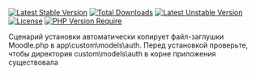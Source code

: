 [![Latest Stable Version](http://poser.pugx.org/glowfisch8lan/av_moodle_auth/v)](https://packagist.org/packages/glowfisch8lan/av_moodle_auth) [![Total Downloads](http://poser.pugx.org/glowfisch8lan/av_moodle_auth/downloads)](https://packagist.org/packages/glowfisch8lan/av_moodle_auth) [![Latest Unstable Version](http://poser.pugx.org/glowfisch8lan/av_moodle_auth/v/unstable)](https://packagist.org/packages/glowfisch8lan/av_moodle_auth) [![License](http://poser.pugx.org/glowfisch8lan/av_moodle_auth/license)](https://packagist.org/packages/glowfisch8lan/av_moodle_auth) [![PHP Version Require](http://poser.pugx.org/glowfisch8lan/av_moodle_auth/require/php)](https://packagist.org/packages/glowfisch8lan/av_moodle_auth)

Сценарий установки автоматически копирует файл-заглушки Moodle.php в app\custom\models\auth.
Перед установкой проверьте, чтобы директория custom\models\auth в корне приложения существовала